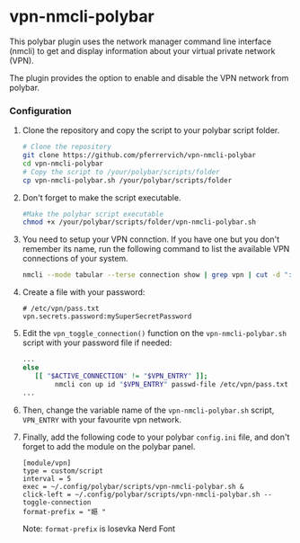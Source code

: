 # vpn-nmcli-polybar

This polybar plugin uses the network manager command line interface (nmcli) to get and display information about your virtual private network (VPN).

The plugin provides the option to enable and disable the VPN network from polybar.

### Configuration

1. Clone the repository and copy the script to your polybar script folder.
   
   ```sh
   # Clone the repository
   git clone https://github.com/pferrervich/vpn-nmcli-polybar
   cd vpn-nmcli-polybar
   # Copy the script to /your/polybar/scripts/folder
   cp vpn-nmcli-polybar.sh /your/polybar/scripts/folder
   ```

2. Don't forget to make the script executable.
   
   ```sh
   #Make the polybar script executable
   chmod +x /your/polybar/scripts/folder/vpn-nmcli-polybar.sh
   ```

3. You need to setup your VPN connction. If you have one but you don't remember its name, run the following command to list the available VPN connections of your system.
   
   ```sh
   nmcli --mode tabular --terse connection show | grep vpn | cut -d ":" -f1
   ```
   
4. Create a file with your password:
   ```
   # /etc/vpn/pass.txt
   vpn.secrets.password:mySuperSecretPassword
   ```
   
5. Edit the `vpn_toggle_connection()` function on the `vpn-nmcli-polybar.sh` script with your password file if needed:
   ```sh
   ...
   else
      [[ "$ACTIVE_CONNECTION" != "$VPN_ENTRY" ]];
           nmcli con up id "$VPN_ENTRY" passwd-file /etc/vpn/pass.txt
   ...
   ```

6. Then, change the variable name of the `vpn-nmcli-polybar.sh` script, `VPN_ENTRY` with your favourite vpn network.

7. Finally, add the following code to your polybar `config.ini` file, and don't forget to add the module on the polybar panel.
   
   ```shell
   [module/vpn]
   type = custom/script
   interval = 5
   exec = ~/.config/polybar/scripts/vpn-nmcli-polybar.sh &
   click-left = ~/.config/polybar/scripts/vpn-nmcli-polybar.sh --toggle-connection
   format-prefix = "嬨 " 
   ```
   Note: `format-prefix` is Iosevka Nerd Font
